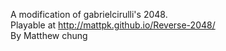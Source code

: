 A modification of gabrielcirulli's 2048. <br />
Playable at http://mattpk.github.io/Reverse-2048/ <br />
By Matthew chung
